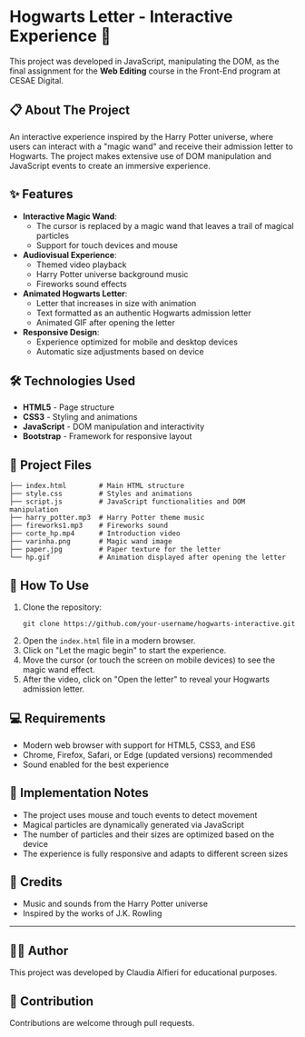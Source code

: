 # Hogwarts Letter - Interactive Experience 🧙

This project was developed in JavaScript, manipulating the DOM, as the final assignment for the **Web Editing** course in the Front-End program at CESAE Digital.

## 📋 About The Project

An interactive experience inspired by the Harry Potter universe, where users can interact with a "magic wand" and receive their admission letter to Hogwarts. The project makes extensive use of DOM manipulation and JavaScript events to create an immersive experience.

## ✨ Features

- **Interactive Magic Wand**: 
  - The cursor is replaced by a magic wand that leaves a trail of magical particles
  - Support for touch devices and mouse
- **Audiovisual Experience**:
  - Themed video playback
  - Harry Potter universe background music
  - Fireworks sound effects
- **Animated Hogwarts Letter**:
  - Letter that increases in size with animation
  - Text formatted as an authentic Hogwarts admission letter
  - Animated GIF after opening the letter
- **Responsive Design**:
  - Experience optimized for mobile and desktop devices
  - Automatic size adjustments based on device

## 🛠️ Technologies Used

- **HTML5** - Page structure
- **CSS3** - Styling and animations
- **JavaScript** - DOM manipulation and interactivity
- **Bootstrap** - Framework for responsive layout

## 📁 Project Files

```
├── index.html        # Main HTML structure
├── style.css         # Styles and animations
├── script.js         # JavaScript functionalities and DOM manipulation
├── harry_potter.mp3  # Harry Potter theme music
├── fireworks1.mp3    # Fireworks sound
├── corte_hp.mp4      # Introduction video
├── varinha.png       # Magic wand image
├── paper.jpg         # Paper texture for the letter
└── hp.gif            # Animation displayed after opening the letter
```

## 🚀 How To Use

1. Clone the repository:
   ```
   git clone https://github.com/your-username/hogwarts-interactive.git
   ```
2. Open the `index.html` file in a modern browser.
3. Click on "Let the magic begin" to start the experience.
4. Move the cursor (or touch the screen on mobile devices) to see the magic wand effect.
5. After the video, click on "Open the letter" to reveal your Hogwarts admission letter.

## 💻 Requirements

- Modern web browser with support for HTML5, CSS3, and ES6
- Chrome, Firefox, Safari, or Edge (updated versions) recommended
- Sound enabled for the best experience

## 🔮 Implementation Notes

- The project uses mouse and touch events to detect movement
- Magical particles are dynamically generated via JavaScript
- The number of particles and their sizes are optimized based on the device
- The experience is fully responsive and adapts to different screen sizes

## 🎵 Credits

- Music and sounds from the Harry Potter universe
- Inspired by the works of J.K. Rowling

---

## 👨‍💻 Author

This project was developed by Claudia Alfieri for educational purposes.

## 📝 Contribution

Contributions are welcome through pull requests.
